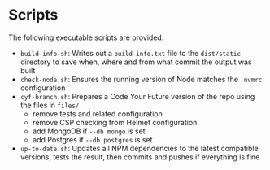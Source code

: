 # Scripts

The following executable scripts are provided:

 - `build-info.sh`: Writes out a `build-info.txt` file to the `dist/static` directory to save when, where and from what commit the output was built
 - `check-node.sh`: Ensures the running version of Node matches the `.nvmrc` configuration
 - `cyf-branch.sh`: Prepares a Code Your Future version of the repo using the files in `files/`
   - remove tests and related configuration
   - remove CSP checking from Helmet configuration
   - add MongoDB if `--db mongo` is set
   - add Postgres if `--db postgres` is set
- `up-to-date.sh`: Updates all NPM dependencies to the latest compatible versions, tests the result, then commits and pushes if everything is fine
